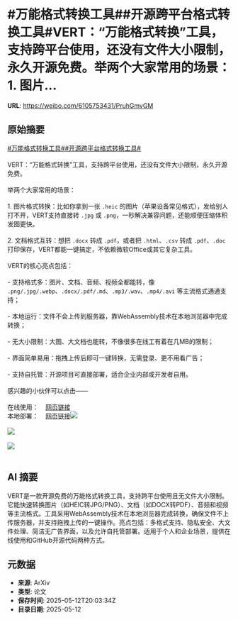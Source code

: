 # #万能格式转换工具##开源跨平台格式转换工具#VERT：“万能格式转换”工具，支持跨平台使用，还没有文件大小限制，永久开源免费。举两个大家常用的场景：1. 图片...

**URL**: https://weibo.com/6105753431/PruhGmvGM

## 原始摘要

<a href="https://m.weibo.cn/search?containerid=231522type%3D1%26t%3D10%26q%3D%23%E4%B8%87%E8%83%BD%E6%A0%BC%E5%BC%8F%E8%BD%AC%E6%8D%A2%E5%B7%A5%E5%85%B7%23&amp;extparam=%23%E4%B8%87%E8%83%BD%E6%A0%BC%E5%BC%8F%E8%BD%AC%E6%8D%A2%E5%B7%A5%E5%85%B7%23" data-hide=""><span class="surl-text">#万能格式转换工具#</span></a><a href="https://m.weibo.cn/search?containerid=231522type%3D1%26t%3D10%26q%3D%23%E5%BC%80%E6%BA%90%E8%B7%A8%E5%B9%B3%E5%8F%B0%E6%A0%BC%E5%BC%8F%E8%BD%AC%E6%8D%A2%E5%B7%A5%E5%85%B7%23&amp;extparam=%23%E5%BC%80%E6%BA%90%E8%B7%A8%E5%B9%B3%E5%8F%B0%E6%A0%BC%E5%BC%8F%E8%BD%AC%E6%8D%A2%E5%B7%A5%E5%85%B7%23" data-hide=""><span class="surl-text">#开源跨平台格式转换工具#</span></a><br><br>VERT：“万能格式转换”工具，支持跨平台使用，还没有文件大小限制，永久开源免费。<br><br>举两个大家常用的场景：<br><br>1. 图片格式转换：比如你拿到一张 `.heic` 的图片（苹果设备常见格式），发给别人打不开，VERT支持直接转 `.jpg` 或 `.png`，一秒解决兼容问题，还能顺便压缩体积发图更快。<br><br>2. 文档格式互转：想把 `.docx` 转成 `.pdf`，或者把 `.html`、`.csv` 转成 `.pdf`、`.doc` 打印保存，VERT都能一键搞定，不依赖微软Office或其它复杂工具。<br><br>VERT的核心亮点包括：<br><br>- 支持格式多：图片、文档、音频、视频全都能转，像 `.png/.jpg/.webp`、`.docx/.pdf/.md`、`.mp3/.wav`、`.mp4/.avi` 等主流格式通通支持；<br><br>- 本地运行：文件不会上传到服务器，靠WebAssembly技术在本地浏览器中完成转换；<br><br>- 无大小限制：大图、大文档也能转，不像很多在线工有着在几MB的限制；<br><br>- 界面简单易用：拖拽上传后即可一键转换，无需登录、更不用看广告；<br><br>- 支持自托管：开源项目可直接部署，适合企业内部或开发者自用。<br><br>感兴趣的小伙伴可以点击——<br><br>在线使用：<a href="https://weibo.cn/sinaurl?u=https%3A%2F%2Fvert.sh" data-hide=""><span class="url-icon"><img style="width: 1rem;height: 1rem" src="https://h5.sinaimg.cn/upload/2015/09/25/3/timeline_card_small_web_default.png" referrerpolicy="no-referrer"></span><span class="surl-text">网页链接</span></a><br>本地部署：<a href="https://weibo.cn/sinaurl?u=https%3A%2F%2Fgithub.com%2FVERT-sh%2FVERT" data-hide=""><span class="url-icon"><img style="width: 1rem;height: 1rem" src="https://h5.sinaimg.cn/upload/2015/09/25/3/timeline_card_small_web_default.png" referrerpolicy="no-referrer"></span><span class="surl-text">网页链接</span></a><img style="" src="https://tvax3.sinaimg.cn/large/006Fd7o3gy1i1cs1tqgyij31os0xowt5.jpg" referrerpolicy="no-referrer"><br><br><img style="" src="https://tvax3.sinaimg.cn/large/006Fd7o3gy1i1cs1vmh6wj31nu0u2k4s.jpg" referrerpolicy="no-referrer"><br><br><img style="" src="https://tvax3.sinaimg.cn/large/006Fd7o3gy1i1cs5z10a6j31w217me4e.jpg" referrerpolicy="no-referrer"><br><br>

## AI 摘要

VERT是一款开源免费的万能格式转换工具，支持跨平台使用且无文件大小限制。它能快速转换图片（如HEIC转JPG/PNG）、文档（如DOCX转PDF）、音频和视频等主流格式。工具采用WebAssembly技术在本地浏览器完成转换，确保文件不上传服务器，并支持拖拽上传的一键操作。亮点包括：多格式支持、隐私安全、大文件处理、简洁无广告界面，以及允许自托管部署。适用于个人和企业场景，提供在线使用和GitHub开源代码两种方式。

## 元数据

- **来源**: ArXiv
- **类型**: 论文
- **保存时间**: 2025-05-12T20:03:34Z
- **目录日期**: 2025-05-12
